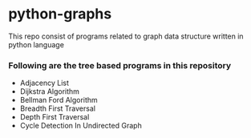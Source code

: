 # python-graphs
This repo consist of programs related to graph data structure written in python language

### Following are the tree based programs in this repository  ###
* Adjacency List
* Dijkstra Algorithm
* Bellman Ford Algorithm
* Breadth First Traversal
* Depth First Traversal
* Cycle Detection In Undirected Graph